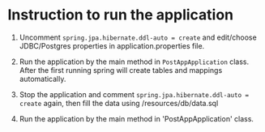 # Instruction to run the application

1. Uncomment `spring.jpa.hibernate.ddl-auto = create` and edit/choose JDBC/Postgres properties in application.properties file.

2. Run the application by the main method in `PostAppApplication` class. After the first running spring will create tables and mappings automatically.

3. Stop the application and comment `spring.jpa.hibernate.ddl-auto = create` again, then fill the data using /resources/db/data.sql

4. Run the application by the main method in 'PostAppApplication' class.
